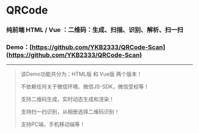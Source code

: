 # QRCode

### 纯前端 HTML / Vue ：二维码：生成、扫描、识别、解析、扫一扫

### Demo：[https://github.com/YKB2333/QRCode-Scan](https://github.com/YKB2333/QRCode-Scan)

---

> 该Demo功能共分为：HTML版 和 Vue版 两个版本！
>
> 不依赖任何关于微信环境、微信JS-SDK，微信受权等！
>
> 支持二维码生成，实时动态生成和渲染！
>
> 支持扫一扫识别，从相册选择二维码识别！
>
> 支持PC端，手机移动端等！

